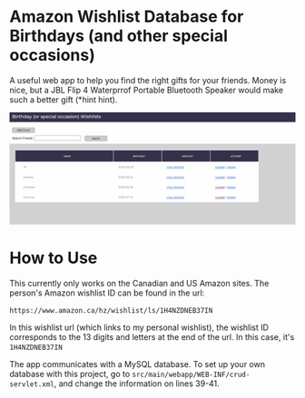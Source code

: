 # Amazon Wishlist Database for Birthdays (and other special occasions)
A useful web app to help you find the right gifts for your friends. Money is nice, but a JBL Flip 4 Waterprrof Portable Bluetooth Speaker
would make such a better gift (*hint hint). 

![wishlist gif](wishlist.gif)

# How to Use

This currently only works on the Canadian and US Amazon sites. The person's Amazon wishlist ID can be found in the url:

```
https://www.amazon.ca/hz/wishlist/ls/1H4NZDNEB37IN
```
In this wishlist url (which links to my personal wishlist), the wishlist ID corresponds to the 13 digits and letters at the 
end of the url. In this case, it's `1H4NZDNEB37IN`

The app communicates with a MySQL database. To set up your own database with this project, go to `src/main/webapp/WEB-INF/crud-servlet.xml`, and change the information on lines 39-41.
